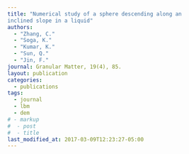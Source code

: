 ```yaml
---
title: "Numerical study of a sphere descending along an
inclined slope in a liquid"
authors: 
  - "Zhang, C."
  - "Soga, K."
  - "Kumar, K."
  - "Sun, Q."
  - "Jin, F."
journal: Granular Matter, 19(4), 85.
layout: publication
categories:
  - publications
tags:
  - journal
  - lbm
  - dem
# - markup
#  - post
#  - title
last_modified_at: 2017-03-09T12:23:27-05:00
---
```


